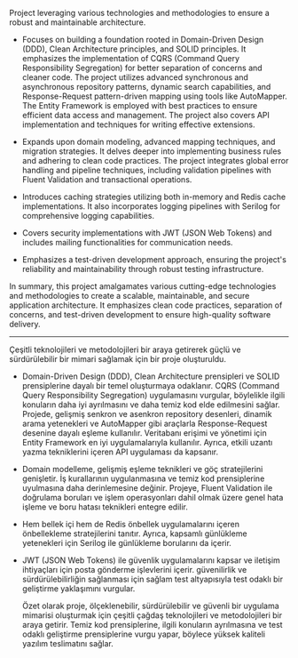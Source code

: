 Project leveraging various technologies and methodologies to ensure a robust and maintainable architecture.


- Focuses on building a foundation rooted in Domain-Driven Design (DDD), Clean Architecture principles, and SOLID principles. It emphasizes the implementation of CQRS (Command Query Responsibility Segregation) for better separation of concerns and cleaner code. The project utilizes advanced synchronous and asynchronous repository patterns, dynamic search capabilities, and Response-Request pattern-driven mapping using tools like AutoMapper. The Entity Framework is employed with best practices to ensure efficient data access and management. The project also covers API implementation and techniques for writing effective extensions.

- Expands upon domain modeling, advanced mapping techniques, and migration strategies. It delves deeper into implementing business rules and adhering to clean code practices. The project integrates global error handling and pipeline techniques, including validation pipelines with Fluent Validation and transactional operations.

- Introduces caching strategies utilizing both in-memory and Redis cache implementations. It also incorporates logging pipelines with Serilog for comprehensive logging capabilities.

- Covers security implementations with JWT (JSON Web Tokens) and includes mailing functionalities for communication needs.

- Emphasizes a test-driven development approach, ensuring the project's reliability and maintainability through robust testing infrastructure.

In summary, this project amalgamates various cutting-edge technologies and methodologies to create a scalable, maintainable, and secure application architecture. It emphasizes clean code practices, separation of concerns, and test-driven development to ensure high-quality software delivery.

--------------------------------------------------------------------------------------------------------------------------------------------------------------------------

Çeşitli teknolojileri ve metodolojileri bir araya getirerek güçlü ve sürdürülebilir bir mimari sağlamak için bir proje oluşturuldu. 

- Domain-Driven Design (DDD), Clean Architecture prensipleri ve SOLID prensiplerine dayalı bir temel oluşturmaya odaklanır. CQRS (Command Query Responsibility Segregation) uygulamasını vurgular, böylelikle ilgili konuların daha iyi ayrılmasını ve daha temiz kod elde edilmesini sağlar.
Projede, gelişmiş senkron ve asenkron repository desenleri, dinamik arama yetenekleri ve AutoMapper gibi araçlarla Response-Request desenine dayalı eşleme kullanılır. Veritabanı erişimi ve yönetimi için Entity Framework en iyi uygulamalarıyla kullanılır. Ayrıca, etkili uzantı yazma tekniklerini içeren API uygulaması da kapsanır.
- Domain modelleme, gelişmiş eşleme teknikleri ve göç stratejilerini genişletir. İş kurallarının uygulanmasına ve temiz kod prensiplerine uyulmasına daha derinlemesine değinir. Projeye, Fluent Validation ile doğrulama boruları ve işlem operasyonları dahil olmak üzere genel hata işleme ve boru hatası teknikleri entegre edilir.
- Hem bellek içi hem de Redis önbellek uygulamalarını içeren önbellekleme stratejilerini tanıtır. Ayrıca, kapsamlı günlükleme yetenekleri için Serilog ile günlükleme borularını da içerir.
- JWT (JSON Web Tokens) ile güvenlik uygulamalarını kapsar ve iletişim ihtiyaçları için posta gönderme işlevlerini içerir.
güvenilirlik ve sürdürülebilirliğin sağlanması için sağlam test altyapısıyla test odaklı bir geliştirme yaklaşımını vurgular.

  Özet olarak proje, ölçeklenebilir, sürdürülebilir ve güvenli bir uygulama mimarisi oluşturmak için çeşitli çağdaş teknolojileri ve metodolojileri bir araya getirir. Temiz kod prensiplerine, ilgili konuların ayrılmasına ve test odaklı geliştirme prensiplerine vurgu yapar, böylece yüksek kaliteli yazılım teslimatını sağlar.
